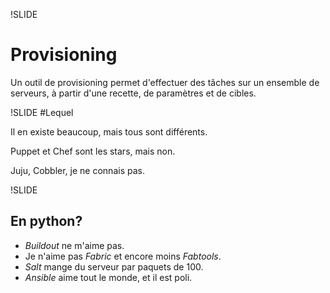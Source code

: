 !SLIDE
# Provisioning

Un outil de provisioning permet d'effectuer des tâches sur un ensemble de serveurs,
à partir d'une recette, de paramètres et de cibles.

!SLIDE
#Lequel

Il en existe beaucoup, mais tous sont différents.

Puppet et Chef sont les stars, mais non.

Juju, Cobbler, je ne connais pas.

!SLIDE
## En python?

 * *Buildout* ne m'aime pas.
 * Je n'aime pas *Fabric* et encore moins *Fabtools*.
 * *Salt* mange du serveur par paquets de 100.
 * *Ansible* aime tout le monde, et il est poli.
